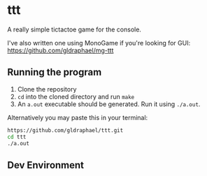 # ttt

A really simple tictactoe game for the console.

I've also written one using MonoGame if you're looking for GUI: https://github.com/gldraphael/mg-ttt

## Running the program

1. Clone the repository
1. `cd` into the cloned directory and run `make`
1. An `a.out` executable should be generated. Run it using `./a.out`.

Alternatively you may paste this in your terminal:

```bash
https://github.com/gldraphael/ttt.git
cd ttt
./a.out
```

## Dev Environment

